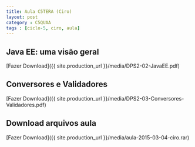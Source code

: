 ```yaml
---
title: Aula C5TERA (Ciro)
layout: post
category : C5QUAA
tags : [ciclo-5, ciro, aula]
---
```


## Java EE: uma visão geral
[Fazer Download]({{ site.production_url }}/media/DPS2-02-JavaEE.pdf)

## Conversores e Validadores
[Fazer Download]({{ site.production_url }}/media/DPS2-03-Conversores-Validadores.pdf)


## Download arquivos aula
[Fazer Download]({{ site.production_url }}/media/aula-2015-03-04-ciro.rar) 